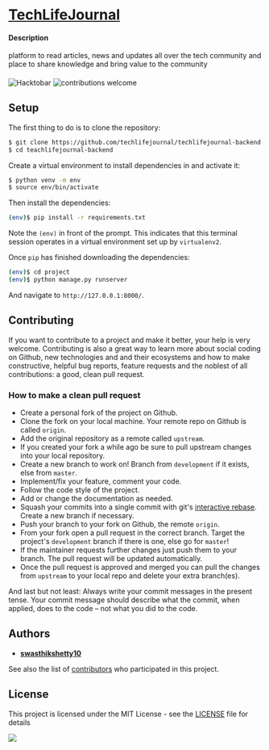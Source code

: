 # [TechLifeJournal](https://techlifejournal.com)

#### Description
platform to read articles, news and updates all over the tech community and place to share knowledge and bring value to the community

####
<img src="https://res.cloudinary.com/practicaldev/image/fetch/s--ds97LCK---/c_imagga_scale,f_auto,fl_progressive,h_420,q_auto,w_1000/https://dev-to-uploads.s3.amazonaws.com/uploads/articles/ymlmr15l83rrjq8natft.jpg" alt="Hacktobar" />
<img src="https://camo.githubusercontent.com/f5054ffcd4245c10d3ec85ef059e07aacf787b560f83ad4aec2236364437d097/68747470733a2f2f696d672e736869656c64732e696f2f62616467652f636f6e747269627574696f6e732d77656c636f6d652d627269676874677265656e2e7376673f7374796c653d666c6174" alt="contributions welcome" data-canonical-src="https://img.shields.io/badge/contributions-welcome-brightgreen.svg?style=flat" style="max-width: 100%;">

## Setup

The first thing to do is to clone the repository:

```sh
$ git clone https://github.com/techlifejournal/techlifejournal-backend.git
$ cd teachlifejournal-backend
```

Create a virtual environment to install dependencies in and activate it:

```sh
$ python venv -m env
$ source env/bin/activate
```

Then install the dependencies:

```sh
(env)$ pip install -r requirements.txt
```
Note the `(env)` in front of the prompt. This indicates that this terminal
session operates in a virtual environment set up by `virtualenv2`.

Once `pip` has finished downloading the dependencies:
```sh
(env)$ cd project
(env)$ python manage.py runserver
```
And navigate to `http://127.0.0.1:8000/`.


## Contributing

If you want to contribute to a project and make it better, your help is very welcome. Contributing is also a great way to learn more about social coding on Github, new technologies and and their ecosystems and how to make constructive, helpful bug reports, feature requests and the noblest of all contributions: a good, clean pull request.


### How to make a clean pull request

- Create a personal fork of the project on Github.
- Clone the fork on your local machine. Your remote repo on Github is called `origin`.
- Add the original repository as a remote called `upstream`.
- If you created your fork a while ago be sure to pull upstream changes into your local repository.
- Create a new branch to work on! Branch from `development` if it exists, else from `master`.
- Implement/fix your feature, comment your code.
- Follow the code style of the project.
- Add or change the documentation as needed.
- Squash your commits into a single commit with git's [interactive rebase](https://help.github.com/articles/interactive-rebase). Create a new branch if necessary.
- Push your branch to your fork on Github, the remote `origin`.
- From your fork open a pull request in the correct branch. Target the project's `development` branch if there is one, else go for `master`!
- If the maintainer requests further changes just push them to your branch. The pull request will be updated automatically.
- Once the pull request is approved and merged you can pull the changes from `upstream` to your local repo and delete
your extra branch(es).

And last but not least: Always write your commit messages in the present tense. Your commit message should describe what the commit, when applied, does to the code – not what you did to the code.

## Authors
* [**swasthikshetty10**](https://github.com/swasthikshetty10)

See also the list of [contributors](https://github.com/techlifejournal/techlifejournal/contributors) who participated in this project.

## License

This project is licensed under the MIT License - see the [LICENSE](./LICENSE) file for details

<img style= " " src = "https://camo.githubusercontent.com/7998890254268d8ed476c9f66d3fa59d21dd354d2090036083c82af4cda2a0eb/68747470733a2f2f666f7274686562616467652e636f6d2f696d616765732f6261646765732f6275696c742d776974682d6c6f76652e737667">
